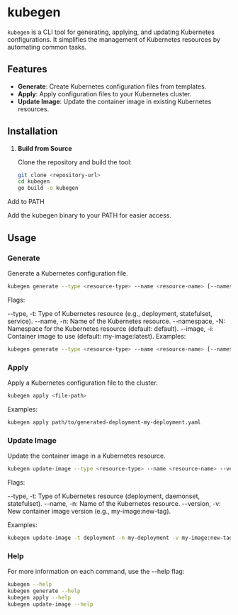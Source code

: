 # kubegen

`kubegen` is a CLI tool for generating, applying, and updating Kubernetes configurations. It simplifies the management of Kubernetes resources by automating common tasks.

## Features

- **Generate**: Create Kubernetes configuration files from templates.
- **Apply**: Apply configuration files to your Kubernetes cluster.
- **Update Image**: Update the container image in existing Kubernetes resources.

## Installation

1. **Build from Source**

   Clone the repository and build the tool:

   ```sh
   git clone <repository-url>
   cd kubegen
   go build -o kubegen

Add to PATH

Add the kubegen binary to your PATH for easier access.

## Usage
### Generate
Generate a Kubernetes configuration file.

```sh
kubegen generate --type <resource-type> --name <resource-name> [--namespace <namespace>] [--image <image>]
```
Flags:

--type, -t: Type of Kubernetes resource (e.g., deployment, statefulset, service).
--name, -n: Name of the Kubernetes resource.
--namespace, -N: Namespace for the Kubernetes resource (default: default).
--image, -i: Container image to use (default: my-image:latest).
Examples:

```sh
kubegen generate --type <resource-type> --name <resource-name> [--namespace <namespace>] [--image <image>]
```

### Apply
Apply a Kubernetes configuration file to the cluster.

```sh
kubegen apply <file-path>
```

Examples:

```sh
kubegen apply path/to/generated-deployment-my-deployment.yaml
```

### Update Image
Update the container image in a Kubernetes resource.

```sh
kubegen update-image --type <resource-type> --name <resource-name> --version <image-version>
```

Flags:

--type, -t: Type of Kubernetes resource (deployment, daemonset, statefulset).
--name, -n: Name of the Kubernetes resource.
--version, -v: New container image version (e.g., my-image:new-tag).

Examples:

```sh
kubegen update-image -t deployment -n my-deployment -v my-image:new-tag
```

### Help
For more information on each command, use the --help flag:

```sh
kubegen --help
kubegen generate --help
kubegen apply --help
kubegen update-image --help
```
